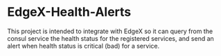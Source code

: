 # EdgeX-Health-Alerts
This project is intended to integrate with EdgeX so it can query from the consul service the health status for the registered services, and send an alert when health status is critical (bad) for a service.

